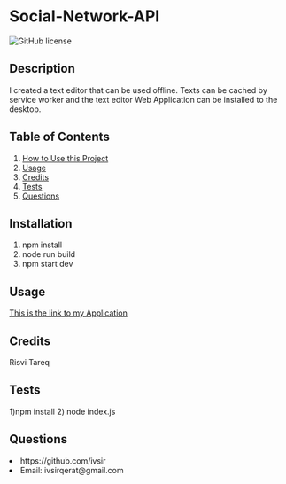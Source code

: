 
# Social-Network-API

![GitHub license](https://img.shields.io/badge/license-MIT-blue.svg)

## Description
I created a text editor that can be used offline. Texts can be cached by service worker and the text editor Web Application can be installed to the desktop.

## Table of Contents
<nav>
    <ol>
        <li><a href="#Installation">How to Use this Project</a></li>
        <li><a href="#Usage">Usage</a></li>
        <li><a href="#Credits">Credits</a></li>
        <li><a href="#Tests">Tests</a></li>
        <li><a href="#Questions">Questions</a></li>
    </ol>
</nav>

## Installation
1) npm install 
2) node run build
3) npm start dev

## Usage

<a href="https://still-meadow-30378.herokuapp.com/">This is the link to my Application</a>
<image href="Images/Console.png">
<image href="Images/Offline.png">

## Credits
Risvi Tareq

## Tests
1)npm install 
2) node index.js

## Questions
<li>https://github.com/ivsir </li>
<li>Email: ivsirqerat@gmail.com</li>

